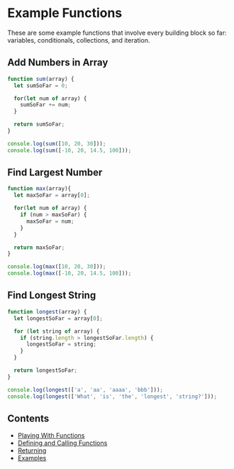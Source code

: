 # Example Functions

These are some example functions that involve every building block so far: variables, conditionals, collections, and iteration.

## Add Numbers in Array

```javascript
function sum(array) {
  let sumSoFar = 0;

  for(let num of array) {
    sumSoFar += num;
  }

  return sumSoFar;
}

console.log(sum([10, 20, 30]));
console.log(sum([-10, 20, 14.5, 100]));
```

## Find Largest Number

```javascript
function max(array){
  let maxSoFar = array[0];

  for(let num of array) {
    if (num > maxSoFar) {
      maxSoFar = num;
    }
  }

  return maxSoFar;
}

console.log(max([10, 20, 30]));
console.log(max([-10, 20, 14.5, 100]));
```

## Find Longest String

```javascript
function longest(array) {
  let longestSoFar = array[0];

  for (let string of array) {
    if (string.length > longestSoFar.length) {
      longestSoFar = string;
    }
  }

  return longestSoFar;
}

console.log(longest(['a', 'aa', 'aaaa', 'bbb']));
console.log(longest(['What', 'is', 'the', 'longest', 'string?']));
```

## Contents

- [Playing With Functions](./Playing.md)
- [Defining and Calling Functions](./Defining.md)
- [Returning](./Returning.md)
- [Examples](./Example-Functions.md)
